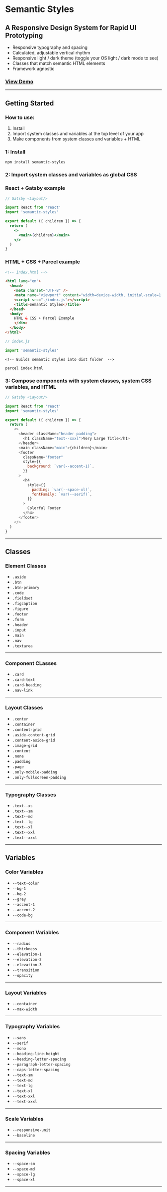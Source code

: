 # Semantic Styles

## A Responsive Design System for Rapid UI Prototyping


- Responsive typography and spacing
- Calculated, adjustable vertical rhythm
- Responsive light / dark theme (toggle your OS light / dark mode to see)
- Classes that match semantic HTML elements
- Framework agnostic

### [View Demo](https://semantic-styles.netlify.com/)

---

## Getting Started

### How to use:

1. Install
2. Import system classes and variables at the top level of your app
3. Make components from system classes and variables + HTML

### 1: Install

```
npm install semantic-styles
```

### 2: Import system classes and variables as global CSS

### React + Gatsby example

```jsx
// Gatsby <Layout/>

import React from 'react'
import 'semantic-styles'

export default ({ children }) => {
  return (
    <>
      <main>{children}</main>
    </>
  )
}
```

### HTML + CSS + Parcel example

```html
<!-- index.html -->

<html lang="en">
  <head>
    <meta charset="UTF-8" />
    <meta name="viewport" content="width=device-width, initial-scale=1.0" />
    <script src="./index.js"></script>
    <title>Semantic Styles</title>
  </head>
  <body>
    HTML & CSS + Parcel Example
    </div>
  </body>
</html>
```

```js
// index.js

import 'semantic-styles'
```

```
<!-- Builds semantic styles into dist folder  -->

parcel index.html
```

### 3: Compose components with system classes, system CSS variables, and HTML

```js
// Gatsby <Layout/>

import React from 'react'
import 'semantic-styles'

export default ({ children }) => {
  return (
    <>
      <header className="header padding">
        <h1 className="text--xxxl">Very Large Title</h1>
      </header>
      <main className="main">{children}</main>
      <footer
        className="footer"
        style={{
          background: `var(--accent-1)`,
        }}
      >
        <h4
          style={{
            padding: `var(--space-xl)`,
            fontFamily: `var(--serif)`,
          }}
        >
          Colorful Footer
        </h4>
      </footer>
    </>
  )
}
```

---

## Classes

### Element Classes

- `.aside`
- `.btn`
- `.btn-primary`
- `.code`
- `.fieldset`
- `.figcaption`
- `.figure`
- `.footer`
- `.form`
- `.header`
- `.input`
- `.main`
- `.nav`
- `.textarea`

---

### Component CLasses

- `.card`
- `.card-text`
- `.card-heading`
- `.nav-link`

---

### Layout Classes

- `.center`
- `.container`
- `.content-grid`
- `.aside-content-grid`
- `.content-aside-grid`
- `.image-grid`
- `.content`
- `.none`
- `.padding`
- `.page`
- `.only-mobile-padding`
- `.only-fullscreen-padding`

---

### Typography Classes

- `.text--xs`
- `.text--sm`
- `.text--md`
- `.text--lg`
- `.text--xl`
- `.text--xxl`
- `.text--xxxl`

---

## Variables

### Color Variables

- `--text-color`
- `--bg-1`
- `--bg-2`
- `--grey`
- `--accent-1`
- `--accent-2`
- `--code-bg`

---

### Component Variables

- `--radius`
- `--thickness`
- `--elevation-1`
- `--elevation-2`
- `--elevation-3`
- `--transition`
- `--opacity`

---

### Layout Variables

- `--container`
- `--max-width`

---

### Typography Variables

- `--sans`
- `--serif`
- `--mono`
- `--heading-line-height`
- `--heading-letter-spacing`
- `--paragraph-letter-spacing`
- `--caps-letter-spacing`
- `--text-sm`
- `--text-md`
- `--text-lg`
- `--text-xl`
- `--text-xxl`
- `--text-xxxl`

---

### Scale Variables

- `--responsive-unit`
- `--baseline`

---

### Spacing Variables

- `--space-sm`
- `--space-md`
- `--space-lg`
- `--space-xl`

---
